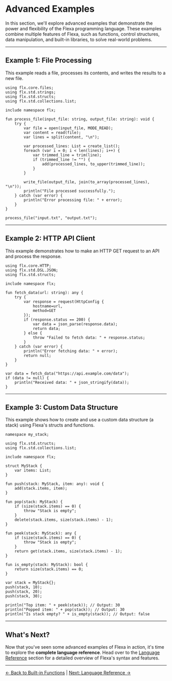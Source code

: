 # Advanced Examples

In this section, we'll explore advanced examples that demonstrate the power and flexibility of the Flexa programming language. These examples combine multiple features of Flexa, such as functions, control structures, data manipulation, and built-in libraries, to solve real-world problems.

---

## Example 1: File Processing

This example reads a file, processes its contents, and writes the results to a new file.

```flexa
using flx.core.files;
using flx.std.strings;
using flx.std.structs;
using flx.std.collections.list;

include namespace flx;

fun process_file(input_file: string, output_file: string): void {
    try {
        var file = open(input_file, MODE_READ);
        var content = read(file);
        var lines = split(content, "\n");

        var processed_lines: List = create_list();
        foreach (var i = 0; i < len(lines); i++) {
            var trimmed_line = trim(line);
            if (trimmed_line != "") {
                add(processed_lines, to_upper(trimmed_line));
            }
        }

        write_file(output_file, join(to_array(processed_lines), "\n"));
        println("File processed successfully.");
    } catch (var error) {
        println("Error processing file: " + error);
    }
}

process_file("input.txt", "output.txt");
```

---

## Example 2: HTTP API Client

This example demonstrates how to make an HTTP GET request to an API and process the response.

```flexa
using flx.core.HTTP;
using flx.std.DSL.JSON;
using flx.std.structs;

include namespace flx;

fun fetch_data(url: string): any {
    try {
        var response = request(HttpConfig {
            hostname=url,
            method=GET
        });
        if (response.status == 200) {
            var data = json_parse(response.data);
            return data;
        } else {
            throw "Failed to fetch data: " + response.status;
        }
    } catch (var error) {
        println("Error fetching data: " + error);
        return null;
    }
}

var data = fetch_data("https://api.example.com/data");
if (data != null) {
    println("Received data: " + json_stringify(data));
}
```

---

## Example 3: Custom Data Structure

This example shows how to create and use a custom data structure (a stack) using Flexa's structs and functions.

```flexa
namespace my_stack;

using flx.std.structs;
using flx.std.collections.list;

include namespace flx;

struct MyStack {
    var items: List;
}

fun push(stack: MyStack, item: any): void {
    add(stack.items, item);
}

fun pop(stack: MyStack) {
    if (size(stack.items) == 0) {
        throw "Stack is empty";
    }
    delete(stack.items, size(stack.items) - 1);
}

fun peek(stack: MyStack): any {
    if (size(stack.items) == 0) {
        throw "Stack is empty";
    }
    return get(stack.items, size(stack.items) - 1);
}

fun is_empty(stack: MyStack): bool {
    return size(stack.items) == 0;
}

var stack = MyStack{};
push(stack, 10);
push(stack, 20);
push(stack, 30);

println("Top item: " + peek(stack)); // Output: 30
println("Popped item: " + pop(stack)); // Output: 30
println("Is stack empty? " + is_empty(stack)); // Output: false
```

<!-- NOT IMPLEMENTED YET
---

## Example 4: Recursive Directory Traversal

This example demonstrates how to recursively traverse a directory and list all files.

```flexa
using flx.core.files;
using flx.core.console;

fun list_files(directory: string): void {
    var entries = read_dir(directory);
    foreach (var entry in entries) {
        var path = directory + "/" + entry;
        if (is_dir(path)) {
            println("Directory: " + path);
            list_files(path); // Recursive call
        } else {
            println("File: " + path);
        }
    }
}

list_files(".");
```
-->

---

## What's Next?

Now that you've seen some advanced examples of Flexa in action, it's time to explore the **complete language reference**. Head over to the [Language Reference](language-reference.md) section for a detailed overview of Flexa's syntax and features.

---

[← Back to Built-in Functions](built-in-functions.md) | [Next: Language Reference →](language-reference.md)
